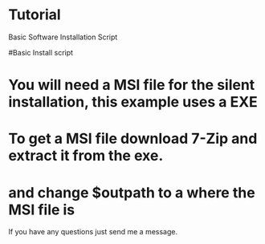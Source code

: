 # Tutorial
Basic Software Installation Script


 #Basic Install script
 
 # You will need a MSI file for the silent installation, this example uses a EXE
 # To get a MSI file download 7-Zip and extract it from the exe.
 # and change $outpath to a where the MSI file is
 
 
 If you have any questions just send me a message.
